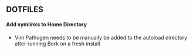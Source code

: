 ## DOTFILES

#### Add symlinks to Home Directory

* Vim Pathogen needs to be manually be added to the autoload directory after
  running Bork on a fresh install
